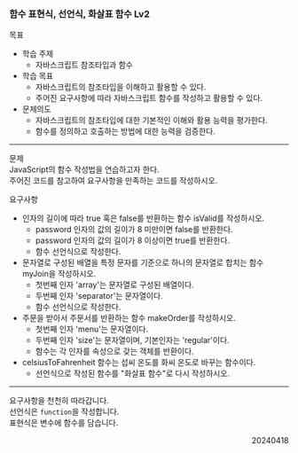 ### 함수 표현식, 선언식, 화살표 함수 Lv2
목표  
- 학습 주제
  - 자바스크립트 참조타입과 함수
- 학습 목표
  - 자바스크립트의 참조타입을 이해하고 활용할 수 있다.
  - 주어진 요구사항에 따라 자바스크립트 함수를 작성하고 활용할 수 있다.
- 문제의도
  - 자바스크립트의 참조타입에 대한 기본적인 이해와 활용 능력을 평가한다.
  - 함수를 정의하고 호출하는 방법에 대한 능력을 검증한다.
---
문제  
JavaScript의 함수 작성법을 연습하고자 한다.  
주어진 코드를 참고하여 요구사항을 만족하는 코드를 작성하시오.  

요구사항
- 인자의 길이에 따라 true 혹은 false를 반환하는 함수 isValid를 작성하시오.
  - password 인자의 값의 길이가 8 미만이면 false를 반환한다.
  - password 인자의 값의 길이가 8 이상이면 true를 반환한다.
  - 함수 선언식으로 작성한다.
- 문자열로 구성된 배열을 특정 문자를 기준으로 하나의 문자열로 합치는 함수 myJoin을 작성하시오.
  - 첫번째 인자 'array'는 문자열로 구성된 배열이다.
  - 두번째 인자 'separator'는 문자열이다.
  - 함수 선언식으로 작성한다.
- 주문을 받아서 주문서를 반환하는 함수 makeOrder를 작성하시오.
  - 첫번째 인자 'menu'는 문자열이다.
  - 두번째 인자 'size'는 문자열이며, 기본인자는 'regular'이다.
  - 함수는 각 인자를 속성으로 갖는 객체를 반환이다.
- celsiusToFahrenheit 함수는 섭씨 온도를 화씨 온도로 바꾸는 함수이다.
  - 선언식으로 작성된 함수를 "화살표 함수"로 다시 작성하시오.
---
요구사항을 천천히 따라갑니다.  
선언식은 `function`을 작성합니다.  
표현식은 변수에 함수를 담습니다.
<div style="text-align: right">20240418</div>